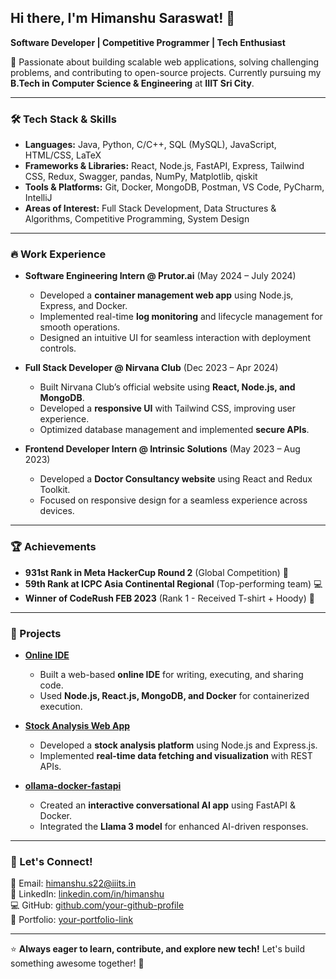 ## Hi there, I'm Himanshu Saraswat! 👋

**Software Developer | Competitive Programmer | Tech Enthusiast**

🚀 Passionate about building scalable web applications, solving challenging problems, and contributing to open-source projects. Currently pursuing my **B.Tech in Computer Science & Engineering** at **IIIT Sri City**.

---

### 🛠 Tech Stack & Skills

- **Languages:** Java, Python, C/C++, SQL (MySQL), JavaScript, HTML/CSS, LaTeX
- **Frameworks & Libraries:** React, Node.js, FastAPI, Express, Tailwind CSS, Redux, Swagger, pandas, NumPy, Matplotlib, qiskit
- **Tools & Platforms:** Git, Docker, MongoDB, Postman, VS Code, PyCharm, IntelliJ
- **Areas of Interest:** Full Stack Development, Data Structures & Algorithms, Competitive Programming, System Design

---

### 🔥 Work Experience

- **Software Engineering Intern @ Prutor.ai** (May 2024 – July 2024)  
  - Developed a **container management web app** using Node.js, Express, and Docker. 
  - Implemented real-time **log monitoring** and lifecycle management for smooth operations.
  - Designed an intuitive UI for seamless interaction with deployment controls.

- **Full Stack Developer @ Nirvana Club** (Dec 2023 – Apr 2024)  
  - Built Nirvana Club’s official website using **React, Node.js, and MongoDB**.
  - Developed a **responsive UI** with Tailwind CSS, improving user experience.
  - Optimized database management and implemented **secure APIs**.

- **Frontend Developer Intern @ Intrinsic Solutions** (May 2023 – Aug 2023)  
  - Developed a **Doctor Consultancy website** using React and Redux Toolkit.
  - Focused on responsive design for a seamless experience across devices.

---

### 🏆 Achievements

- **931st Rank in Meta HackerCup Round 2** (Global Competition) 🏅  
- **59th Rank at ICPC Asia Continental Regional** (Top-performing team) 💻  
- **Winner of CodeRush FEB 2023** (Rank 1 - Received T-shirt + Hoody) 🎯  

---

### 🚀 Projects

- **[Online IDE](https://github.com/your-github-profile/online-ide)**  
  - Built a web-based **online IDE** for writing, executing, and sharing code. 
  - Used **Node.js, React.js, MongoDB, and Docker** for containerized execution.

- **[Stock Analysis Web App](https://github.com/your-github-profile/stock-analysis)**  
  - Developed a **stock analysis platform** using Node.js and Express.js.
  - Implemented **real-time data fetching and visualization** with REST APIs.

- **[ollama-docker-fastapi](https://github.com/your-github-profile/ollama-docker-fastapi)**  
  - Created an **interactive conversational AI app** using FastAPI & Docker.
  - Integrated the **Llama 3 model** for enhanced AI-driven responses.

---

### 🎯 Let's Connect!

📩 Email: [himanshu.s22@iiits.in](mailto:himanshu.s22@iiits.in)  
💼 LinkedIn: [linkedin.com/in/himanshu](https://www.linkedin.com/in/your-profile)  
💻 GitHub: [github.com/your-github-profile](https://github.com/your-github-profile)  
📜 Portfolio: [your-portfolio-link](https://your-portfolio.com)  

---

⭐ **Always eager to learn, contribute, and explore new tech!** Let's build something awesome together! 🚀
